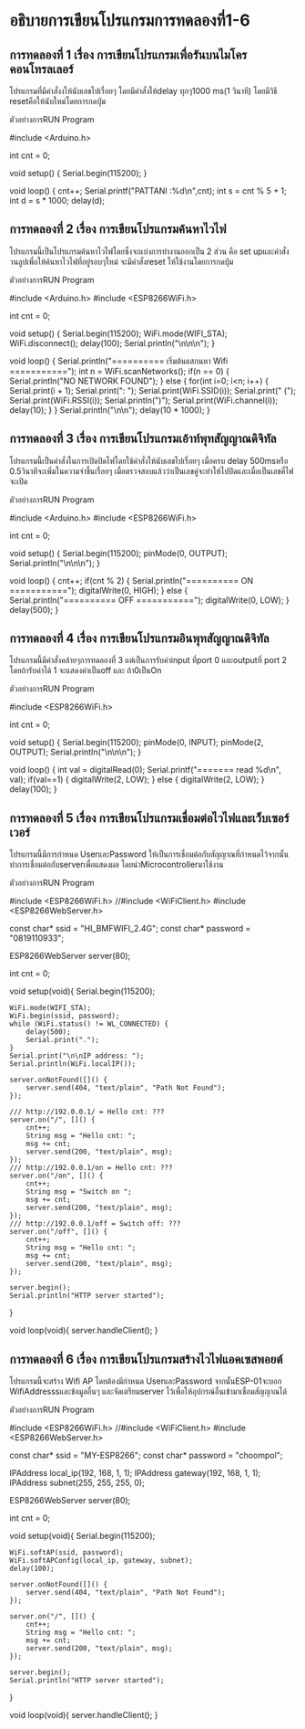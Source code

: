 # อธิบายการเขียนโปรแกรมการทดลองที่1-6
## การทดลองที่ 1 เรื่อง การเขียนโปรแกรมเพื่อรันบนไมโครคอนโทรลเลอร์
โปรแกรมที่มีคำสั่งงให้นับเลขไปเรื่อยๆ โดยมีคำสั่งให้delay ทุกๆ1000 ms(1 วินาที) โดยมีวิธี resetคือให้นับใหม่โดยการกดปุ่ม

ตัวอย่างการRUN Program 

#include <Arduino.h>

int cnt = 0;

void setup() { Serial.begin(115200); }

void loop() { cnt++; Serial.printf("PATTANI :%d\n",cnt); int s = cnt % 5 + 1; int d = s * 1000; delay(d); 

## การทดลองที่ 2 เรื่อง การเขียนโปรแกรมค้นหาไวไฟ
โปรแกรมนี้เป็นโปรแกรมค้นหาไวไฟโดยซึ่งจะแบ่งการทำงานออกเป็น 2 ส่วน คือ set upและคำสั่งวนลูปเพื่อให้ค้นหาไวไฟที่อยู่รอบๆใหม่ จะมีคำสั่งreset ให้ใช้งานโดยการกดปุ่ม

ตัวอย่างการRUN Program

#include <Arduino.h>
#include <ESP8266WiFi.h>

int cnt = 0;

void setup()
{
	Serial.begin(115200);
	WiFi.mode(WIFI_STA);
	WiFi.disconnect();
	delay(100);
	Serial.println("\n\n\n");
}

void loop()
{
	Serial.println("========== เริ่มต้นแสกนหา Wifi ===========");
	int n = WiFi.scanNetworks();
	if(n == 0) {
		Serial.println("NO NETWORK FOUND");
	} else {
		for(int i=0; i<n; i++) {
			Serial.print(i + 1);
			Serial.print(": ");
			Serial.print(WiFi.SSID(i));
			Serial.print(" (");
			Serial.print(WiFi.RSSI(i));
			Serial.println(")");
			Serial.print(WiFi.channel(i));
			delay(10);
		}
	}
	Serial.println("\n\n");
	delay(10 * 1000);
}

## การทดลองที่ 3 เรื่อง การเขียนโปรแกรมเอ้าท์พุทสัญญาณดิจิทัล
โปรแกรมนี้เป็นคำสั่งในการเปิดปิดไฟโดยใช้คำสั่งให้นับเลขไปเรื่อยๆ เมื่อครบ delay 500msหรือ 0.5วินาทีจะเพิ่มในความจำขึ้นเรื่อยๆ เมื่อตรวจสอบแล้วว่าเป็นเลขคู่จะทำให้ไปปิดและเมื่อเป็นเลขคี่ไฟจะเปิด

ตัวอย่างการRUN Program

#include <Arduino.h>
#include <ESP8266WiFi.h>

int cnt = 0;

void setup()
{
	Serial.begin(115200);
	pinMode(0, OUTPUT);
	Serial.println("\n\n\n");
}

void loop()
{
	cnt++;
	if(cnt % 2) {
		Serial.println("========== ON ===========");
		digitalWrite(0, HIGH);
	} else {
		Serial.println("========== OFF ===========");
		digitalWrite(0, LOW);
	}
	delay(500);
}
## การทดลองที่ 4 เรื่อง การเขียนโปรแกรมอินพุทสัญญาณดิจิทัล
โปรแกรมนี้มีคำสั่งคล้ายๆการทดลองที่ 3 แต่เป็นการรับค่าinput ที่port 0 และoutputที่ port 2 โดยถ้ารับค่าได้ 1 จะแสดงค่าเป็นoff และ ถ้า0เป็นOn

ตัวอย่างการRUN Program

#include <ESP8266WiFi.h>

int cnt = 0;

void setup()
{
	Serial.begin(115200);
	pinMode(0, INPUT);
	pinMode(2, OUTPUT);
	Serial.printIn("\n\n\n");
}

void loop()
{
	int val = digitalRead(0);
	Serial.printf("======= read %d\n", val);
	if(val==1) {
		digitalWrite(2, LOW);
	} else {
	    digitalWrite(2, LOW);
	}
	delay(100);
}
## การทดลองที่ 5 เรื่อง การเขียนโปรแกรมเชื่อมต่อไวไฟและเว็บเซอร์เวอร์
โปรแกรมนี้มีการกำหนด UserและPassword ให้เป็นการเชื่อมต่อกับสัญญาณที่กำหนดไว้จากนั้นทำการเชื่อมต่อกับserverเพื่อแสดงผล โดยนำMicrocontrollerมาใช้งาน

ตัวอย่างการRUN Program

#include <ESP8266WiFi.h>
//#include <WiFiClient.h>
#include <ESP8266WebServer.h>

const char* ssid = "HI_BMFWIFI_2.4G";
const char* password = "0819110933";

ESP8266WebServer server(80);

int cnt = 0;

void setup(void){
	Serial.begin(115200);

	WiFi.mode(WIFI_STA);
	WiFi.begin(ssid, password);
	while (WiFi.status() != WL_CONNECTED) {
		delay(500);
		Serial.print(".");
	}
	Serial.print("\n\nIP address: ");
	Serial.println(WiFi.localIP());

	server.onNotFound([]() {
		server.send(404, "text/plain", "Path Not Found");
	});

	/// http://192.0.0.1/ = Hello cnt: ???
	server.on("/", []() {
		cnt++;
		String msg = "Hello cnt: ";
		msg += cnt;
		server.send(200, "text/plain", msg);
	});
	/// http://192.0.0.1/on = Hello cnt: ???
	server.on("/on", []() {
		cnt++;
		String msg = "Switch on ";
		msg += cnt;
		server.send(200, "text/plain", msg);
	});
	/// http://192.0.0.1/off = Switch off: ???
	server.on("/off", []() {
		cnt++;
		String msg = "Hello cnt: ";
		msg += cnt;
		server.send(200, "text/plain", msg);
	});

	server.begin();
	Serial.println("HTTP server started");
}

void loop(void){
  server.handleClient();
}
## การทดลองที่ 6 เรื่อง การเขียนโปรแกรมสร้างไวไฟแอคเซสพอยต์
โปรแกรมนี้จะสร้าง Wifi AP โดยต้องมีกำหนด UserและPassword จากนั้นESP-01จะบอก WifiAddresssและข้อมูลอื่นๆ และจัดเตรียมserver ไว้เพื่อให้อุปกรณ์อื่นเข้ามาเชื่อมสัญญาณได้

ตัวอย่างการRUN Program

#include <ESP8266WiFi.h>
//#include <WiFiClient.h>
#include <ESP8266WebServer.h>

const char* ssid = "MY-ESP8266";
const char* password = "choompol";

IPAddress local_ip(192, 168, 1, 1);
IPAddress gateway(192, 168, 1, 1);
IPAddress subnet(255, 255, 255, 0);

ESP8266WebServer server(80);

int cnt = 0;

void setup(void){
	Serial.begin(115200);

	WiFi.softAP(ssid, password);
	WiFi.softAPConfig(local_ip, gateway, subnet);
	delay(100);

	server.onNotFound([]() {
		server.send(404, "text/plain", "Path Not Found");
	});

	server.on("/", []() {
		cnt++;
		String msg = "Hello cnt: ";
		msg += cnt;
		server.send(200, "text/plain", msg);
	});

	server.begin();
	Serial.println("HTTP server started");
}

void loop(void){
  server.handleClient();
}
